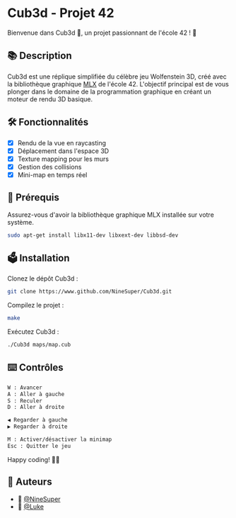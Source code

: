 # Cub3d - Projet 42

Bienvenue dans Cub3d 👾, un projet passionnant de l'école 42 ! 🚀

## 📚 Description

Cub3d est une réplique simplifiée du célèbre jeu Wolfenstein 3D, créé avec la bibliothèque graphique [MLX](https://harm-smits.github.io/42docs/libs/minilibx/getting_started.html) de l'école 42. L'objectif principal est de vous plonger dans le domaine de la programmation graphique en créant un moteur de rendu 3D basique.

## 🛠️ Fonctionnalités

- [x] Rendu de la vue en raycasting
- [x] Déplacement dans l'espace 3D
- [x] Texture mapping pour les murs
- [x] Gestion des collisions
- [x] Mini-map en temps réel

## 🔧 Prérequis

Assurez-vous d'avoir la bibliothèque graphique MLX installée sur votre système.

```bash
sudo apt-get install libx11-dev libxext-dev libbsd-dev
```

## 🗳️ Installation

Clonez le dépôt Cub3d :
```bash
git clone https://www.github.com/NineSuper/Cub3d.git
```

Compilez le projet :
```bash
make
```

Exécutez Cub3d :
```bash
./Cub3d maps/map.cub
```

## ⌨️ Contrôles

```bash
W : Avancer
A : Aller à gauche
S : Reculer
D : Aller à droite

◀︎ Regarder à gauche
▶︎ Regarder à droite

M : Activer/désactiver la minimap
Esc : Quitter le jeu
```

Happy coding! 🚀✨

## 📝 Auteurs

- 🎫 [@NineSuper](https://www.github.com/NineSuper)
- 👾 [@Luke](https://github.com/BiGZ31)
